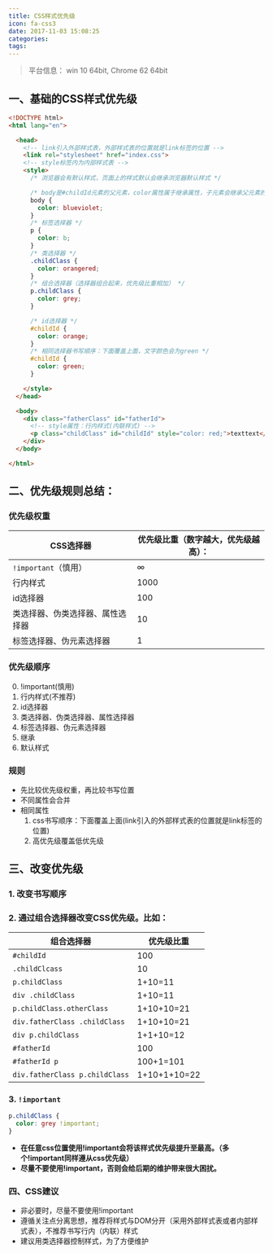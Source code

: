 ```yaml
---
title: CSS样式优先级
icon: fa-css3
date: 2017-11-03 15:08:25
categories:
tags:
---
```

> 平台信息： win 10 64bit, Chrome 62 64bit

## 一、基础的CSS样式优先级

```html
<!DOCTYPE html>
<html lang="en">

  <head>
    <!-- link引入外部样式表，外部样式表的位置就是link标签的位置 -->
    <link rel="stylesheet" href="index.css">
    <!-- style标签内为内部样式表 -->
    <style>
      /* 浏览器会有默认样式，页面上的样式默认会继承浏览器默认样式 */

      /* body是#childId元素的父元素，color属性属于继承属性，子元素会继承父元素的继承属性*/
      body {
        color: blueviolet;
      }
      /* 标签选择器 */
      p {
        color: b;
      }
      /* 类选择器 */
      .childClass {
        color: orangered;
      }
      /* 组合选择器（选择器组合起来，优先级比重相加） */
      p.childClass {
        color: grey;
      }

      /* id选择器 */
      #childId {
        color: orange;
      }
      /* 相同选择器书写顺序：下面覆盖上面，文字颜色会为green */
      #childId {
        color: green;
      }

    </style>
  </head>

  <body>
    <div class="fatherClass" id="fatherId">
      <!-- style属性：行内样式(内联样式) -->
      <p class="childClass" id="childId" style="color: red;">texttext</p>
    </div>
  </body>

</html>
```

## 二、优先级规则总结：

### 优先级权重
| CSS选择器 | 优先级比重（数字越大，优先级越高）：|
| - | - |
| `!important`（慎用） | ∞ |
| 行内样式 | 1000 |
| id选择器 | 100 |
| 类选择器、伪类选择器、属性选择器 | 10 |
| 标签选择器、伪元素选择器 | 1 |

### 优先级顺序
0. !important(慎用)
1. 行内样式(不推荐)
2. id选择器
3. 类选择器、伪类选择器、属性选择器
4. 标签选择器、伪元素选择器
5. 继承
6. 默认样式

### 规则
- 先比较优先级权重，再比较书写位置
- 不同属性会合并
- 相同属性
    1. css书写顺序：下面覆盖上面(link引入的外部样式表的位置就是link标签的位置)
    2. 高优先级覆盖低优先级

## 三、改变优先级

### 1. 改变书写顺序

### 2. 通过组合选择器改变CSS优先级。比如：
| 组合选择器 | 优先级比重 |
| - | - |
| `#childId` | 100 |
| `.childClcass` | 10 |
| `p.childClass` | 1+10=11 |
| `div .childClass` | 1+10=11 |
| `p.childClass.otherClass` | 1+10+10=21 |
| `div.fatherClass .childClass` | 1+10+10=21|
| `div p.childClass` | 1+1+10=12 |
| `#fatherId` | 100 |
| `#fatherId p` | 100+1=101 |
| `div.fatherClass p.childClass` | 1+10+1+10=22|

### 3. `!important`
```css
p.childClass {
  color: grey !important;
}
```
- **在任意css位置使用!important会将该样式优先级提升至最高。（多个!important同样遵从css优先级）**
- **尽量不要使用!important，否则会给后期的维护带来很大困扰。**

### 四、CSS建议
- 非必要时，尽量不要使用!important
- 遵循关注点分离思想，推荐将样式与DOM分开（采用外部样式表或者内部样式表），不推荐书写行内（内联）样式
- 建议用类选择器控制样式，为了方便维护